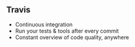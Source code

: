 ##  Travis
- Continuous integration
- Run your tests & tools after every commit
- Constant overview of code quality, anywhere
